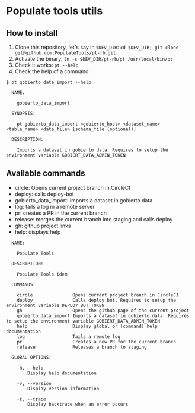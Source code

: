 # Populate tools utils

## How to install

1. Clone this repository, let's say in `$DEV_DIR`: `cd $DEV_DIR; git clone git@github.com:PopulateTools/pt-rb.git`
2. Activate the binary: `ln -s $DEV_DIR/pt-rb/pt /usr/local/bin/pt`
3. Check it works: `pt --help`
4. Check the help of a command:

```
$ pt gobierto_data_import --help

  NAME:

    gobierto_data_import

  SYNOPSIS:

    pt gobierto_data_import <gobierto_host> <dataset_name> <table_name> <data_file> [schema_file (optional)]

  DESCRIPTION:

    Imports a dataset in gobierto data. Requires to setup the environment variable GOBIERT_DATA_ADMIN_TOKEN
```

## Available commands

- circle: Opens current project branch in CircleCI
- deploy: calls deploy-bot
- gobierto_data_import: imports a dataset in gobierto data
- log: tails a log in a remote server
- pr: creates a PR in the current branch
- release: merges the current branch into staging and calls deploy
- gh: github project links
- help: displays help

```
  NAME:

    Populate Tools

  DESCRIPTION:

    Populate Tools idem

  COMMANDS:

    circle               Opens current project branch in CircleCI
    deploy               Calls deploy bot. Requires to setup the environment variable DEPLOY_BOT_TOKEN
    gh                   Opens the github page of the current project
    gobierto_data_import Imports a dataset in gobierto data. Requires to setup the environment variable GOBIERT_DATA_ADMIN_TOKEN
    help                 Display global or [command] help documentation
    log                  Tails a remote log
    pr                   Creates a new PR for the current branch
    release              Releases a branch to staging

  GLOBAL OPTIONS:

    -h, --help
        Display help documentation

    -v, --version
        Display version information

    -t, --trace
        Display backtrace when an error occurs
```
